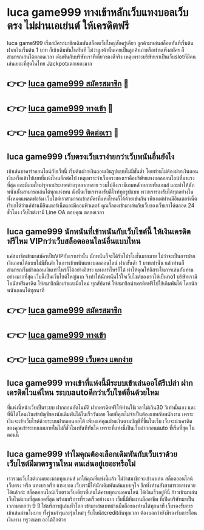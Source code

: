 # luca game999 ทางเข้าหลักเว็บแทงบอลเว็บตรง ไม่ผ่านเอเย่นต์ ให้เครดิตฟรี

luca game999 เริ่มสมัครสมาชิกเดิมพันสล็อตเว็บใหญ่สักครู่เดียว ลูกค้ามาเล่นสล็อตทันทีเริ่มต้นฝากเงินเริ่มต้น 1 บาท ก็เข้าเดิมพันในทันที ไม่ว่าลูกค้านั้นเคยเป็นลูกค้าเก่าหรือท่านเพิ่งสมัคร ก็สามารถเล่นได้ตลอดเวลา เดิมพันกับบริษัทเราทีเดียวของดีจริง เหตุเพราะบริษัทเราเป็นเว็บslotที่มีคนเล่นเยอะที่สุดในไทย Jackpotแตกเยอะมาก

## 👉👉 [luca game999 สมัครสมาชิก](https://bit.ly/3Ckzg5n) 🎰
## 👉👉 [luca game999 ทางเข้า](https://bit.ly/3Ckzg5n) 🎰
## 👉👉 [luca game999 ติดต่อเรา](https://bit.ly/3Ckzg5n) 🎰

## luca game999 เว็บตรงเว็บเราง่ายกว่าเว็บพนันอื่นยังไง
เข้าเล่นบาคาร่าออนไลน์กับเว็บนี้ เริ่มต้นฝากเงินถอนเงินรูปแบบไม่มีขั้นต่ำ โดยท่านไม่ต้องฝากเงินถอนเงินหรือเข้าไปเบทที่แห่งไหนอีกต่อไป เหตุเพราะว่าเว็บตรงของเราคือบริษัทแทงบอลออนไลน์ที่มาแรงที่สุด และมีเกมใหม่ๆจากประเทศต่างๆหลากหลาย รวมไปถึงเรามีเกมหลักหลายพันเกมส์ และทำให้นักพนันนั้นสามารถเล่นได้ทุกแห่งหน ดังนั้นเว็บเรารองรับดีไวท์ทุกรูปแบบ พวกเรารองรับได้ทุกอย่างในทั้งหมดแพลตฟอร์ม เว็บไซต์เราสามารถเข้าสมัครที่แห่งไหนก็ได้ด้วยเช่นกัน เพียงแค่ท่านมีอินเตอร์เน็ต เรียกได้ว่าแค่ท่านมีอินเตอร์เน็ตและมีคอมพิวเตอร์ คุณก็ลองเข้ามาเล่นกับเว็บของเว็บเราได้ตลอด 24 ชั่วโมง เว็บไซต์เรามี Line OA ตอบคุณ ตลอดเวลา

## luca game999 นักพนันที่เข้าพนันกับเว็บไซต์นี้ ให้เงินเครดิตฟรีไหม VIPกว่าเว็บสล็อตออนไลน์อื่นแบบไหน
แค่สมาชิกเข้ามาสมัครเป็นVIPกับเราเท่านั้น นักพนันก็จะได้รับโปรโมชั่นมากมาย ไม่ว่าจะเป็นการฝากเงินถอนได้แบบไม่มีขั้นต่ำ ในการเข้าพนันแทงบอลออนไลน์ ฝากขั้นต่ำ 1 บาทเท่านั้น แล้วท่านก็สามารถเริ่มฝากถอนเงินเท่าไหร่ก็ได้อย่างอิสระ แทงเท่าไหร่ก็ได้ ทำให้คุณให้อิสระในการเล่นกับท่านอย่างมากที่สุด เว็บนี้เป็นเว็บไซต์ใหญ่มาก จึงทำให้นักพนันไว้ใจเว็บไซต์ของเราให้เป็นno1 บริษัทเรามีโบนัสฟรีเครดิต ให้สมาชิกมือเก่าและมือใหม่ ทุกสัปดาห์ ให้สมาชิกนำเครดิตฟรีไปใช้เดิมพันได้ โดยนักพนันถอนได้ทุกนาที

## 👉👉 [luca game999 สมัครสมาชิก](https://bit.ly/3Ckzg5n)
## 👉👉 [luca game999 ทางเข้า](https://bit.ly/3Ckzg5n)
## 👉👉 [luca game999 เว็บตรง แตกง่าย](https://bit.ly/3Ckzg5n)

## luca game999 ทางเข้าที่แห่งนี้มีระบบเข้าเล่นออโต้รึเปล่า ฝากเครดิตไวแค่ไหน ระบบautoดีกว่าเว็บไซต์อื่นด้วยไหม
ที่แห่งนี้หน้าเว็บเป็นระบบ ฝากถอนอัตโนมัติ ฝากเครดิตฟรีให้ท่านใช้เวลาไม่เกิน30 วิเท่านั้นเอง และที่นี่ได้โอนเงินเข้าบัญชีของนักเดิมพันได้ในเร็ววันเลย โดยที่คุณไม่จำเป็นต้องแชทกับพนักงาน เพราะเงินจะเข้าเว็บไซต์ด้วยระบบฝากถอนออโต้ เพียงแค่คุณฝากเงินตามบัญชีที่ขึ้นในเว็บ เว็บจะนำเครดิตของคุณเข้าระบบเกมภายในไม่กี่ชั่วโมงทันทีทันใด เพราะที่แห่งนี้เป็นเว็บฝากถอนauto ที่เริ่ดที่สุด ในตอนนี้

## luca game999 ทำไมคุณต้องเลือกเดิมพันกับเว็บเราด้วย เว็บไซต์มีมาตรฐานไหม คนเล่นอยู่เยอะหรือไม่
เรารวมเว็บไซต์เกมเยอะมากทุกเกมส์ มาให้คุณที่แห่งนี้แล้ว ไม่ว่าสมาชิกจะเข้ามาเล่น สล็อตออนไลน์เว็บตรง หรือ แทงบา หรือ แทงบอล เว็บเรามีให้นักเดิมพันเล่นแบบจุใจ อีกทั้งท่านยังสามารถแทงหวยได้แล้วล่ะ สล็อตออนไลน์เว็บตรงเว็บเดียวที่เล่นได้ครบทุกเกมออนไลน์ ได้เงินเร็วอยู่ที่นี่ ก้าวเข้ามาเล่นเว็บไซต์เกมที่สุดยอดที่สุด พร้อมบริการที่รวดเร็วอย่างมาก เว็บนี้มีทีมงานมืออาชีพ ที่เปิดบริษัทมาเป็นเวลามากกว่า 9 ปี ให้บริการผู้เล่นทั่วโลก เข้ามาเล่นเบทผ่านมือถือของท่านได้ทุกนาที เว็บรองรับการเข้าเล่นผ่านโมบาย ทั้งรุ่นเก่าๆและรุ่นใหม่ๆ รับโบนัสcreditกันทุกเวลา ต้องบอกว่ายังมีรองรับการโอนเงินทาง ทรูวอเลท ออโต้อีกด้วย
